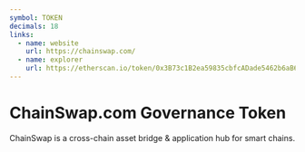 ```yaml
---
symbol: TOKEN
decimals: 18
links:
  - name: website
    url: https://chainswap.com/
  - name: explorer
    url: https://etherscan.io/token/0x3B73c1B2ea59835cbfcADade5462b6aB630D9890
---
```


# ChainSwap.com Governance Token

ChainSwap is a cross-chain asset bridge & application hub for smart chains.
